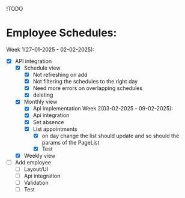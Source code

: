 !TODO

# Employee Schedules:
Week 1(27-01-2025 - 02-02-2025):
- [x] API integration
    - [x] Schedule view
        - [x] Not refreshing on add
        - [x] Not filtering the schedules to the right day 
        - [x] Need more errors on overlapping schedules
        - [x] deleting
    - [x] Monthly view
        - [x] Api implementation
Week 2(03-02-2025 - 09-02-2025):
        - [x] Api integration
        - [x] Set absence
        - [x] List appointments
            - [x] on day change the list should update and so should the params of the PageList
            - [x] Test
    - [x] Weekly view

- [ ] Add employee
    - [ ] Layout/UI
    - [ ] Api integration
    - [ ] Validation
    - [ ] Test

